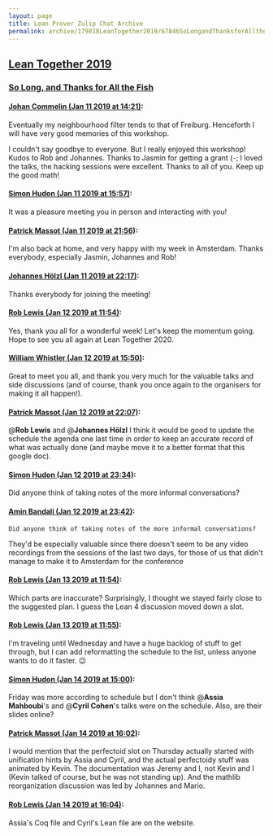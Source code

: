 ```yaml
---
layout: page
title: Lean Prover Zulip Chat Archive 
permalink: archive/179818LeanTogether2019/67846SoLongandThanksforAlltheFish.html
---
```


## [Lean Together 2019](index.html)
### [So Long, and Thanks for All the Fish](67846SoLongandThanksforAlltheFish.html)

#### [Johan Commelin (Jan 11 2019 at 14:21)](https://leanprover.zulipchat.com/#narrow/stream/179818-Lean%20Together%202019/topic/So%20Long%2C%20and%20Thanks%20for%20All%20the%20Fish/near/154916334):
Eventually my neighbourhood filter tends to that of Freiburg.
Henceforth I will have very good memories of this workshop.

I couldn't say goodbye to everyone. But I really enjoyed this workshop! Kudos to Rob and Johannes. Thanks to Jasmin for getting a grant (-; I loved the talks, the hacking sessions were excellent. Thanks to all of you.
Keep up the good math!

#### [Simon Hudon (Jan 11 2019 at 15:57)](https://leanprover.zulipchat.com/#narrow/stream/179818-Lean%20Together%202019/topic/So%20Long%2C%20and%20Thanks%20for%20All%20the%20Fish/near/154922019):
It was a pleasure meeting you in person and interacting with you!

#### [Patrick Massot (Jan 11 2019 at 21:56)](https://leanprover.zulipchat.com/#narrow/stream/179818-Lean%20Together%202019/topic/So%20Long%2C%20and%20Thanks%20for%20All%20the%20Fish/near/154946525):
I'm also back at home, and very happy with my week in Amsterdam. Thanks everybody, especially Jasmin, Johannes and Rob!

#### [Johannes Hölzl (Jan 11 2019 at 22:17)](https://leanprover.zulipchat.com/#narrow/stream/179818-Lean%20Together%202019/topic/So%20Long%2C%20and%20Thanks%20for%20All%20the%20Fish/near/154947780):
Thanks everybody for joining the meeting!

#### [Rob Lewis (Jan 12 2019 at 11:54)](https://leanprover.zulipchat.com/#narrow/stream/179818-Lean%20Together%202019/topic/So%20Long%2C%20and%20Thanks%20for%20All%20the%20Fish/near/154979280):
Yes, thank you all for a wonderful week! Let's keep the momentum going. Hope to see you all again at Lean Together 2020.

#### [William Whistler (Jan 12 2019 at 15:50)](https://leanprover.zulipchat.com/#narrow/stream/179818-Lean%20Together%202019/topic/So%20Long%2C%20and%20Thanks%20for%20All%20the%20Fish/near/154986668):
Great to meet you all, and thank you very much for the valuable talks and side discussions (and of course, thank you once again to the organisers for making it all happen!).

#### [Patrick Massot (Jan 12 2019 at 22:07)](https://leanprover.zulipchat.com/#narrow/stream/179818-Lean%20Together%202019/topic/So%20Long%2C%20and%20Thanks%20for%20All%20the%20Fish/near/154999762):
@**Rob Lewis** and @**Johannes Hölzl** I think it would be good to update the schedule the agenda one last time in order to keep an accurate record of what was actually done (and maybe move it to a better format that this google doc).

#### [Simon Hudon (Jan 12 2019 at 23:34)](https://leanprover.zulipchat.com/#narrow/stream/179818-Lean%20Together%202019/topic/So%20Long%2C%20and%20Thanks%20for%20All%20the%20Fish/near/155002535):
Did anyone think of taking notes of the more informal conversations?

#### [Amin Bandali (Jan 12 2019 at 23:42)](https://leanprover.zulipchat.com/#narrow/stream/179818-Lean%20Together%202019/topic/So%20Long%2C%20and%20Thanks%20for%20All%20the%20Fish/near/155002800):
```quote
Did anyone think of taking notes of the more informal conversations?
```
 They'd be especially valuable since there doesn't seem to be any video recordings from the sessions of the last two days, for those of us that didn't manage to make it to Amsterdam for the conference

#### [Rob Lewis (Jan 13 2019 at 11:54)](https://leanprover.zulipchat.com/#narrow/stream/179818-Lean%20Together%202019/topic/So%20Long%2C%20and%20Thanks%20for%20All%20the%20Fish/near/155026014):
Which parts are inaccurate? Surprisingly, I thought we stayed fairly close to the suggested plan. I guess the Lean 4 discussion moved down a slot.

#### [Rob Lewis (Jan 13 2019 at 11:55)](https://leanprover.zulipchat.com/#narrow/stream/179818-Lean%20Together%202019/topic/So%20Long%2C%20and%20Thanks%20for%20All%20the%20Fish/near/155026070):
I'm traveling until Wednesday and have a huge backlog of stuff to get through, but I can add reformatting the schedule to the list, unless anyone wants to do it faster. :wink:

#### [Simon Hudon (Jan 14 2019 at 15:00)](https://leanprover.zulipchat.com/#narrow/stream/179818-Lean%20Together%202019/topic/So%20Long%2C%20and%20Thanks%20for%20All%20the%20Fish/near/155085564):
Friday was more according to schedule but I don't think @**Assia Mahboubi**'s and @**Cyril Cohen**'s talks were on the schedule. Also, are their slides online?

#### [Patrick Massot (Jan 14 2019 at 16:02)](https://leanprover.zulipchat.com/#narrow/stream/179818-Lean%20Together%202019/topic/So%20Long%2C%20and%20Thanks%20for%20All%20the%20Fish/near/155089843):
I would mention that the perfectoid slot on Thursday actually started with unification hints by Assia and Cyril, and the actual perfectoidy stuff was animated by Kevin. The documentation was Jeremy and I, not Kevin and I (Kevin talked of course, but he was not standing up). And the mathlib reorganization discussion was led by Johannes and Mario.

#### [Rob Lewis (Jan 14 2019 at 16:04)](https://leanprover.zulipchat.com/#narrow/stream/179818-Lean%20Together%202019/topic/So%20Long%2C%20and%20Thanks%20for%20All%20the%20Fish/near/155090030):
Assia's Coq file and Cyril's Lean file are on the website.

